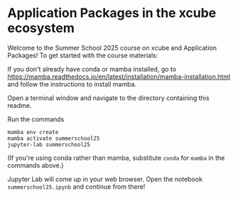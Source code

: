 # Application Packages in the xcube ecosystem

Welcome to the Summer School 2025 course on xcube and Application Packages!
To get started with the course materials:

If you don't already have conda or mamba installed, go to
<https://mamba.readthedocs.io/en/latest/installation/mamba-installation.html>
and follow the instructions to install mamba.

Open a terminal window and navigate to the directory containing this readme.

Run the commands

```
mamba env create
mamba activate summerschool25
jupyter-lab summerschool25
```

(If you're using conda rather than mamba, substitute `conda` for `mamba`
in the commands above.)

Jupyter Lab will come up in your web browser. Open the notebook
`summerschool25.ipynb` and continue from there!

